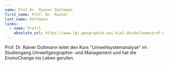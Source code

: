 ```yaml
---
name: Prof.Dr. Rainer Duttmann
first_name: Prof. Dr. Rainer
last_name: Duttmann
links:
  - name: Profil
    absolute_url: https://www.lgi.geographie.uni-kiel.de/de/team/prof-dr-rainer-duttmann/duttmann
---
```


Prof. Dr. Rainer Duttmann leitet den Kurs "Umweltsystemanalyse" im Studiengang Umweltgeographie- und Management und hat die EnviroChange ins Leben gerufen.